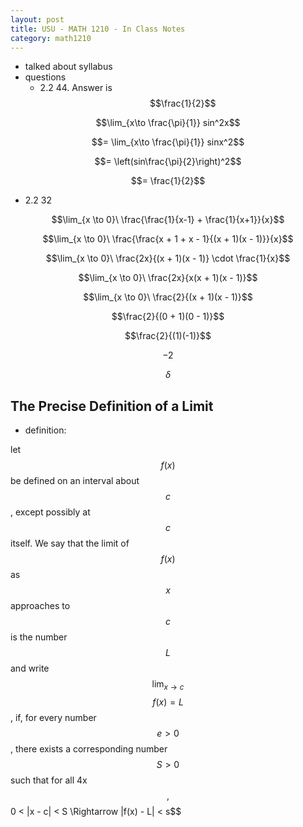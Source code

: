 ```yaml
---
layout: post
title: USU - MATH 1210 - In Class Notes
category: math1210
---
```


- talked about syllabus
- questions
  + 2.2 44. Answer is $$\frac{1}{2}$$

$$\lim_{x\to \frac{\pi}{1}} sin^2x$$

$$= \lim_{x\to \frac{\pi}{1}} sinx^2$$

$$= \left(sin\frac{\pi}{2}\right)^2$$

$$= \frac{1}{2}$$

- 2.2 32

$$\lim_{x \to 0}\ \frac{\frac{1}{x-1} + \frac{1}{x+1}}{x}$$

$$\lim_{x \to 0}\ \frac{\frac{x + 1 + x - 1}{(x + 1)(x - 1)}}{x}$$

$$\lim_{x \to 0}\ \frac{2x}{(x + 1)(x - 1)} \cdot \frac{1}{x}$$

$$\lim_{x \to 0}\ \frac{2x}{x(x + 1)(x - 1)}$$

$$\lim_{x \to 0}\ \frac{2}{(x + 1)(x - 1)}$$

$$\frac{2}{(0 + 1)(0 - 1)}$$

$$\frac{2}{(1)(-1)}$$

$$-2$$

$$\delta$$


## The Precise Definition of a Limit

- definition: 

let $$f(x)$$ be defined on an interval about $$c$$, except possibly at $$c$$ itself. We say that the limit of $$f(x)$$ as $$x$$ approaches to $$c$$ is the number $$L$$ and write $$ \lim_{x\to c}$$ $$f(x) = L$$, if, for every number $$e > 0$$, there exists a corresponding number $$S > 0$$ such that for all 4x$$, $$0 < |x - c| < S \Rightarrow |f(x) - L| < s$$
